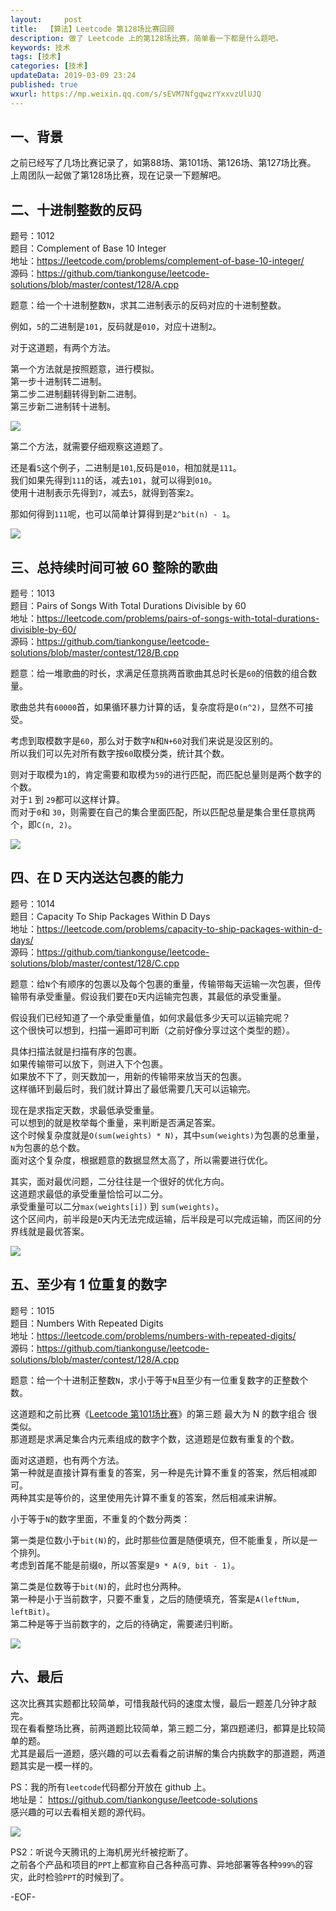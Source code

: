 ```yaml
---   
layout:     post  
title:  【算法】Leetcode 第128场比赛回顾  
description: 做了 Leetcode 上的第128场比赛，简单看一下都是什么题吧。  
keywords: 技术  
tags: [技术]    
categories: [技术]  
updateData: 2019-03-09 23:24   
published: true 
wxurl: https://mp.weixin.qq.com/s/sEVM7NfgqwzrYxxvzUlUJQ  
---  
```



## 一、背景  


之前已经写了几场比赛记录了，如第88场、第101场、第126场、第127场比赛。  
上周团队一起做了第128场比赛，现在记录一下题解吧。  


## 二、十进制整数的反码  


题号：1012   
题目：Complement of Base 10 Integer  
地址：https://leetcode.com/problems/complement-of-base-10-integer/  
源码：https://github.com/tiankonguse/leetcode-solutions/blob/master/contest/128/A.cpp  


题意：给一个十进制整数`N`，求其二进制表示的反码对应的十进制整数。  


例如，`5`的二进制是`101`，反码就是`010`，对应十进制`2`。  


对于这道题，有两个方法。  


第一个方法就是按照题意，进行模拟。  
第一步十进制转二进制。  
第二步二进制翻转得到新二进制。  
第三步新二进制转十进制。  


![](/images/2019/03/leecode-128-001.png)  


第二个方法，就需要仔细观察这道题了。  


还是看`5`这个例子，二进制是`101`,反码是`010`，相加就是`111`。  
我们如果先得到`111`的话，减去`101`，就可以得到`010`。  
使用十进制表示先得到`7`，减去`5`，就得到答案`2`。  


那如何得到`111`呢，也可以简单计算得到是`2^bit(n) - 1`。  


![](/images/2019/03/leecode-128-002.png)  


## 三、总持续时间可被 60 整除的歌曲  


题号：1013  
题目：Pairs of Songs With Total Durations Divisible by 60  
地址：https://leetcode.com/problems/pairs-of-songs-with-total-durations-divisible-by-60/  
源码：https://github.com/tiankonguse/leetcode-solutions/blob/master/contest/128/B.cpp  


题意：给一堆歌曲的时长，求满足任意挑两首歌曲其总时长是`60`的倍数的组合数量。  


歌曲总共有`60000`首，如果循环暴力计算的话，复杂度将是`O(n^2)`，显然不可接受。  


考虑到取模数字是`60`，那么对于数字`N`和`N+60`对我们来说是没区别的。  
所以我们可以先对所有数字按`60`取模分类，统计其个数。  


则对于取模为`1`的，肯定需要和取模为`59`的进行匹配，而匹配总量则是两个数字的个数。  
对于`1` 到 `29`都可以这样计算。  
而对于`0`和 `30`，则需要在自己的集合里面匹配，所以匹配总量是集合里任意挑两个，即`C(n, 2)`。  


![](/images/2019/03/leecode-128-003.png)  


## 四、在 D 天内送达包裹的能力  


题号：1014  
题目：Capacity To Ship Packages Within D Days  
地址：https://leetcode.com/problems/capacity-to-ship-packages-within-d-days/  
源码：https://github.com/tiankonguse/leetcode-solutions/blob/master/contest/128/C.cpp  


题意：给`N`个有顺序的包裹以及每个包裹的重量，传输带每天运输一次包裹，但传输带有承受重量。假设我们要在`D`天内运输完包裹，其最低的承受重量。  


假设我们已经知道了一个承受重量值，如何求最低多少天可以运输完呢？  
这个很快可以想到，扫描一遍即可判断（之前好像分享过这个类型的题）。  


具体扫描法就是扫描有序的包裹。  
如果传输带可以放下，则进入下个包裹。  
如果放不下了，则天数加一，用新的传输带来放当天的包裹。  
这样循环到最后时，我们就计算出了最低需要几天可以运输完。  


现在是求指定天数，求最低承受重量。  
可以想到的就是枚举每个重量，来判断是否满足答案。  
这个时候复杂度就是`O(sum(weights) * N)`，其中`sum(weights)`为包裹的总重量，`N`为包裹的总个数。  
面对这个复杂度，根据题意的数据显然太高了，所以需要进行优化。  


其实，面对最优问题，二分往往是一个很好的优化方向。  
这道题求最低的承受重量恰恰可以二分。  
承受重量可以二分`max(weights[i])` 到 `sum(weights)`。  
这个区间内，前半段是`D`天内无法完成运输，后半段是可以完成运输，而区间的分界线就是最优答案。  


![](/images/2019/03/leecode-128-004.png)  


## 五、至少有 1 位重复的数字  


题号：1015  
题目：Numbers With Repeated Digits  
地址：https://leetcode.com/problems/numbers-with-repeated-digits/  
源码：https://github.com/tiankonguse/leetcode-solutions/blob/master/contest/128/A.cpp  


题意：给一个十进制正整数`N`，求小于等于`N`且至少有一位重复数字的正整数个数。  


这道题和之前比赛《[Leetcode 第101场比赛](https://mp.weixin.qq.com/s/pxxku3_Ld4BFGmPM6cM-Fw)》的第三题 最大为 N 的数字组合 很类似。  
那道题是求满足集合内元素组成的数字个数，这道题是位数有重复的个数。  


面对这道题，也有两个方法。  
第一种就是直接计算有重复的答案，另一种是先计算不重复的答案，然后相减即可。  
两种其实是等价的，这里使用先计算不重复的答案，然后相减来讲解。  


小于等于`N`的数字里面，不重复的个数分两类：  


第一类是位数小于`bit(N)`的，此时那些位置是随便填充，但不能重复，所以是一个排列。  
考虑到首尾不能是前缀`0`，所以答案是`9 * A(9, bit - 1)`。  


第二类是位数等于`bit(N)`的，此时也分两种。  
第一种是小于当前数字，只要不重复，之后的随便填充，答案是`A(leftNum, leftBit)`。  
第二种是等于当前数字的，之后的待确定，需要递归判断。  


![](/images/2019/03/leecode-128-005.png)  


## 六、最后  


这次比赛其实题都比较简单，可惜我敲代码的速度太慢，最后一题差几分钟才敲完。  
现在看看整场比赛，前两道题比较简单，第三题二分，第四题递归，都算是比较简单的题。  
尤其是最后一道题，感兴趣的可以去看看之前讲解的集合内挑数字的那道题，两道题其实是一模一样的。  


PS：我的所有`leetcode`代码都分开放在 github 上。  
地址是： https://github.com/tiankonguse/leetcode-solutions  
感兴趣的可以去看相关题的源代码。  


![](/images/2019/03/leecode-128-006.png)  


PS2：听说今天腾讯的上海机房光纤被挖断了。  
之前各个产品和项目的`PPT`上都宣称自己各种高可靠、异地部署等各种`999%`的容灾，此时检验`PPT`的时候到了。  


-EOF-  


  
